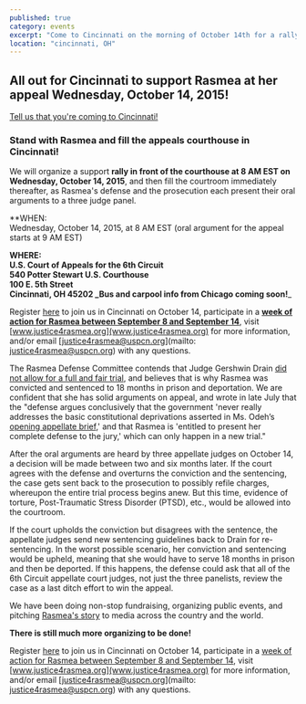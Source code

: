 ```yaml
---
published: true
category: events
excerpt: "Come to Cincinnati on the morning of October 14th for a rally in front of the courthouse and filling the courthouse afterwards as Rasmea's defense and the prosecution each present their oral arguments to a three judge panel."
location: "cincinnati, OH"
---
```



## All out for Cincinnati to support Rasmea at her appeal Wednesday, October 14, 2015!

[Tell us that you're coming to Cincinnati!](https://docs.google.com/forms/d/1608nKSQe46T7-vK9w6ui_aAGhiH7mFxHCPLUQgqCxDQ/viewform?c=0&w=1)

### Stand with Rasmea and fill the appeals courthouse in Cincinnati!

We will organize a support **rally in front of the courthouse at 8 AM EST on Wednesday, October 14, 2015**, and then fill the courtroom immediately thereafter, as Rasmea's defense and the prosecution each present their oral arguments to a three judge panel.

**WHEN:
<br>Wednesday, October 14, 2015, at 8 AM EST (oral argument for the appeal starts at 9 AM EST)

**WHERE:
<br>U.S. Court of Appeals for the 6th Circuit
<br>540 Potter Stewart U.S. Courthouse
<br>100 E. 5th Street
<br>Cincinnati, OH 45202
_Bus and carpool info from Chicago coming soon!**_

Register [here](https://docs.google.com/forms/d/1608nKSQe46T7-vK9w6ui_aAGhiH7mFxHCPLUQgqCxDQ/viewform?c=0&w=1) to join us in Cincinnati on October 14, participate in a **[week of action for Rasmea between September 8 and September 14](http://www.stopfbi.net/take-action/2015/8/19/week-justice-rasmea-september-8-14)**, visit [www.justice4rasmea.org](www.justice4rasmea.org) for more information, and/or email [justice4rasmea@uspcn.org](mailto: justice4rasmea@uspcn.org) with any questions.

The Rasmea Defense Committee contends that Judge Gershwin Drain [did not allow for a full and fair trial](http://justice4rasmea.org/news/2014/11/10/rasmea-found-guilty/), and believes that is why Rasmea was convicted and sentenced to 18 months in prison and deportation. We are confident that she has solid arguments on appeal, and wrote in late July that the "defense argues conclusively that the government 'never really addresses the basic constitutional deprivations asserted in Ms. Odeh’s [opening appellate brief](http://www.stopfbi.net/sites/default/files/appellantbrief.pdf),' and that Rasmea is 'entitled to present her complete defense to the jury,' which can only happen in a new trial."

After the oral arguments are heard by three appellate judges on October 14, a decision will be made between two and six months later.  If the court agrees with the defense and overturns the conviction and the sentencing, the case gets sent back to the prosecution to possibly refile charges, whereupon the entire trial process begins anew.  But this time, evidence of torture, Post-Traumatic Stress Disorder (PTSD), etc., would be allowed into the courtroom.

If the court upholds the conviction but disagrees with the sentence, the appellate judges send new sentencing guidelines back to Drain for re-sentencing.  In the worst possible scenario, her conviction and sentencing would be upheld, meaning that she would have to serve 18 months in prison and then be deported.  If this happens, the defense could ask that all of the 6th Circuit appellate court judges, not just the three panelists, review the case as a last ditch effort to win the appeal.

We have been doing non-stop fundraising, organizing public events, and pitching [Rasmea's story](http://justice4rasmea.org/about/) to media across the country and the world.

**There is still much more organizing to be done!**

Register [here](https://docs.google.com/forms/d/1608nKSQe46T7-vK9w6ui_aAGhiH7mFxHCPLUQgqCxDQ/viewform?c=0&w=1) to join us in Cincinnati on October 14, participate in a [week of action for Rasmea between September 8 and September 14](http://www.stopfbi.net/take-action/2015/8/19/week-justice-rasmea-september-8-14), visit [www.justice4rasmea.org](www.justice4rasmea.org) for more information, and/or email [justice4rasmea@uspcn.org](mailto: justice4rasmea@uspcn.org) with any questions.
